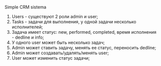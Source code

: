 Simple CRM sistema
1. Users - существуют 2 роли admin и user;
2. Tasks - задачи для выполнения, у одной задачи несколько исполнителей;
3. Задача имеет статус: new, performed, completed, время исполнения - dedline и info;
4. У одного user может быть несколько задач;
5. Admin может ставить задачу, менять ее статус, переносить dedline;
6. Admin может создавать/удалять/менять user;
7. User может изменить статус задачи;